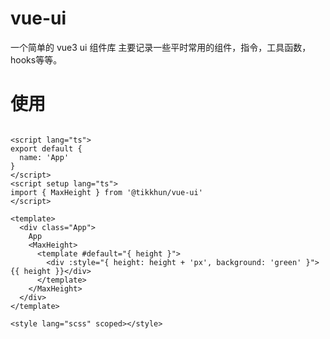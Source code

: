 # vue-ui 

一个简单的 vue3 ui 组件库
主要记录一些平时常用的组件，指令，工具函数，hooks等等。

# 使用 

```vue

<script lang="ts">
export default {
  name: 'App'
}
</script>
<script setup lang="ts">
import { MaxHeight } from '@tikkhun/vue-ui'
</script>

<template>
  <div class="App">
    App
    <MaxHeight>
      <template #default="{ height }">
        <div :style="{ height: height + 'px', background: 'green' }">{{ height }}</div>
      </template>
    </MaxHeight>
  </div>
</template>

<style lang="scss" scoped></style>

```
